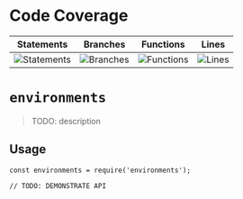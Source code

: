 # Code Coverage
| Statements                  | Branches                | Functions                 | Lines             |
| --------------------------- | ----------------------- | ------------------------- | ----------------- |
| ![Statements](https://img.shields.io/badge/statements-82.18%25-yellow.svg?style=flat) | ![Branches](https://img.shields.io/badge/branches-74.8%25-red.svg?style=flat) | ![Functions](https://img.shields.io/badge/functions-83.58%25-yellow.svg?style=flat) | ![Lines](https://img.shields.io/badge/lines-82.09%25-yellow.svg?style=flat) |
# `environments`

> TODO: description

## Usage

```
const environments = require('environments');

// TODO: DEMONSTRATE API
```